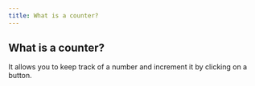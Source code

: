 ```yaml
---
title: What is a counter?
---
```


## What is a counter?

It allows you to keep track of a number and increment it by clicking on a button.

<Counter></Counter>
